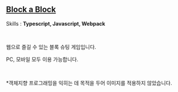 ## [Block a Block](https://saramkim.github.io/js-game/)

Skills : **Typescript, Javascript, Webpack** 

</br>

웹으로 즐길 수 있는 블록 슈팅 게임입니다.

PC, 모바일 모두 이용 가능합니다.

</br>

*객체지향 프로그래밍을 익히는 데 목적을 두어 이미지를 적용하지 않았습니다.
